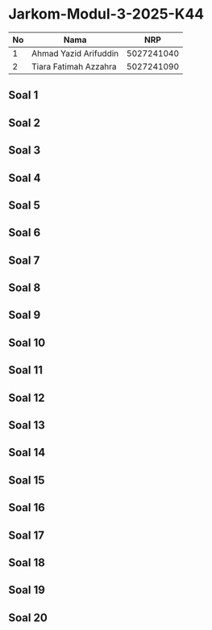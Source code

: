 # Jarkom-Modul-3-2025-K44
No  | Nama                  | NRP 
--- | ----                  | ---
1   | Ahmad Yazid Arifuddin | 5027241040
2   | Tiara Fatimah Azzahra | 5027241090

## Soal 1

## Soal 2
## Soal 3
## Soal 4
## Soal 5
## Soal 6
## Soal 7
## Soal 8
## Soal 9
## Soal 10
## Soal 11
## Soal 12
## Soal 13
## Soal 14
## Soal 15
## Soal 16
## Soal 17
## Soal 18
## Soal 19
## Soal 20